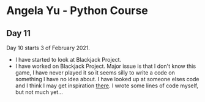 # Angela Yu - Python Course
## Day 11
Day 10 starts 3 of February 2021. 
- I have started to look at Blackjack Project.
- I have worked on Blackjack Project. Major issue is that I don't know this game, I have never played it so it seems silly to write a code on something I have no idea about. I have looked up at someone elses code and I think I may get inspiration [there](https://gist.github.com/mjhea0/5680216). I wrote some lines of code myself, but not much yet...